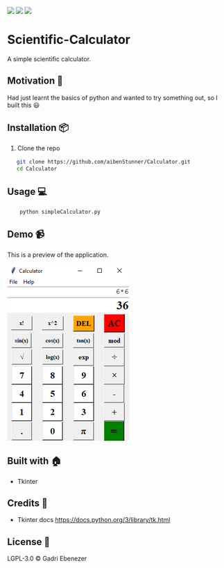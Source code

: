 ![](https://img.shields.io/maintenance/no/2018.svg)
![](https://img.shields.io/github/license/aibenStunner/Calculator.svg)
![](https://img.shields.io/github/repo-size/aibenStunner/Calculator.svg)
# Scientific-Calculator
A simple scientific calculator.

## Motivation :seedling:
 Had just learnt the basics of python and wanted to try something out, so I built this :smiley:
 
## Installation :package:
1. Clone the repo
```bash
   git clone https://github.com/aibenStunner/Calculator.git
   cd Calculator
```

## Usage :computer:

```bash
    python simpleCalculator.py
```

## Demo :video_camera:

This is a preview of the application.

![](images/img.png)


## Built with :house:

- Tkinter
   
## Credits :open_book:
- Tkinter docs
  https://docs.python.org/3/library/tk.html
  
  
 ## License :key:
 
 LGPL-3.0
 &copy; Gadri Ebenezer
